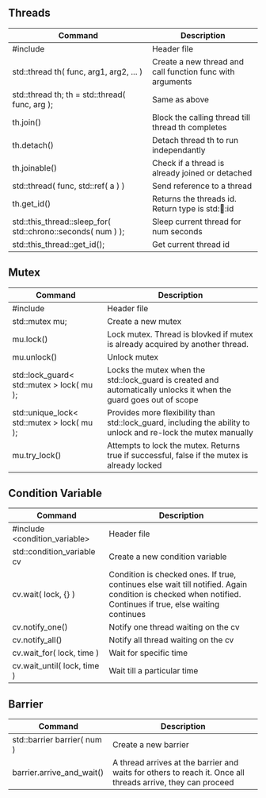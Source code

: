 ## Threads

| Command | Description |
|-----------------|---------------------|
| #include <thread> | Header file |
| std::thread th( func, arg1, arg2, ... ) | Create a new thread and call function func with arguments |
| std::thread th; th = std::thread( func, arg ); | Same as above |
| th.join() | Block the calling thread till thread th completes |
| th.detach() | Detach thread th to run independantly |
| th.joinable() | Check if a thread is already joined or detached |
| std::thread( func, std::ref( a ) ) | Send reference to a thread |
| th.get_id() | Returns the threads id. Return type is std::thread::id |
| std::this_thread::sleep_for( std::chrono::seconds( num ) ); | Sleep current thread for num seconds |
| std::this_thread::get_id(); | Get current thread id |




## Mutex
| Command | Description |
|-----------------|---------------------|
| #include <mutex> | Header file |
| std::mutex mu; | Create a new mutex |
| mu.lock() | Lock mutex. Thread is blovked if mutex is already acquired by another thread. |
| mu.unlock() | Unlock mutex |
| std::lock_guard< std::mutex > lock( mu ); |  Locks the mutex when the std::lock_guard is created and automatically unlocks it when the guard goes out of scope |
| std::unique_lock< std::mutex > lock( mu ); | Provides more flexibility than std::lock_guard, including the ability to unlock and re-lock the mutex manually |
| mu.try_lock() | Attempts to lock the mutex. Returns true if successful, false if the mutex is already locked |


## Condition Variable
| Command | Description |
|-----------------|---------------------|
| #include <condition_variable> | Header file |
| std::condition_variable cv | Create a new condition variable |
| cv.wait( lock, [](){} )  | Condition is checked ones. If true, continues else wait till notified. Again condition is checked when notified. Continues if true, else waiting continues |
| cv.notify_one() | Notify one thread waiting on the cv |
| cv.notify_all() | Notify all thread waiting on the cv |
| cv.wait_for( lock, time ) | Wait for specific time |
| cv.wait_until( lock, time ) | Wait till a particular time |

## Barrier
| Command | Description |
|-----------------|---------------------|
| std::barrier barrier( num ) | Create a new barrier |
| barrier.arrive_and_wait() | A thread arrives at the barrier and waits for others to reach it. Once all threads arrive, they can proceed |


